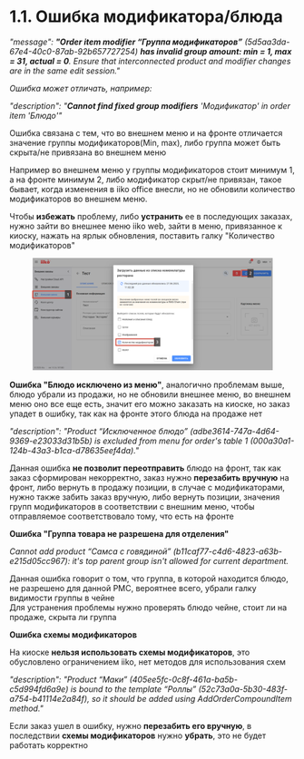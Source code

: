 # 1.1. Ошибка модификатора/блюда

_"message": **"Order item modifier “Группа модификаторов”** (5d5aa3da-67e4-40c0-87ab-92b657727254) **has invalid group amount: min = 1, max = 31, actual = 0**. Ensure that interconnected product and modifier changes are in the same edit session."_

_Ошибка может отличать, например:_

_"description": "**Cannot find fixed group modifiers** 'Модификатор' in order item 'Блюдо'"_

Ошибка связана с тем, что во внешнем меню и на фронте отличается значение группы модификаторов(Min, max), либо группа может быть скрыта/не привязана во внешнем меню

Например во внешнем меню у группы модификаторов стоит минимум 1, а на фронте минимум 2, либо модификатор скрыт/не привязан, такое бывает, когда изменения в iiko office внесли, но не обновили количество модификаторов во внешнем меню.

Чтобы **избежать** проблему, либо **устранить** ее в последующих заказах, нужно зайти во внешнее меню iiko web, зайти в меню, привязанное к киоску, нажать на ярлык обновления, поставить галку "Количество модификаторов"

<figure><img src="../../.gitbook/assets/image (2) (1) (1).png" alt=""><figcaption></figcaption></figure>

**Ошибка "Блюдо исключено из меню"**, аналогично проблемам выше, блюдо убрали из продажи, но не обновили внешнее меню, во внешнем меню оно все еще есть, значит его можно заказать на киоске, но заказ упадет в ошибку, так как на фронте этого блюда на продаже нет

_"description": "Product “Исключенное блюдо” (adbe3614-747a-4d64-9369-e23033d31b5b) is excluded from menu for order's table 1 (000a30a1-124b-43a3-b1ca-d78635eef4da)."_

Данная ошибка **не позволит переотправить** блюдо на фронт, так как заказ сформирован некорректно, заказ нужно **перезабить вручную** на фронт, либо вернуть в продажу позиции, в случае с модификаторами, нужно также забить заказ вручную, либо вернуть позиции, значения групп модификаторов в соответствии с внешним меню, чтобы отправляемое соответствовало тому, что есть на фронте

**Ошибка "Группа товара не разрешена для отделения"**

_Cannot add product “Самса с говядиной” (b11caf77-c4d6-4823-a63b-e215d05cc967): it's top parent group isn't allowed for current department._

Данная ошибка говорит о том, что группа, в которой находится блюдо, не разрешено для данной РМС, вероятнее всего, убрали галку видимости группы в чейне\
Для устранения проблемы нужно проверять блюдо чейне, стоит ли на продаже, скрыта ли группа

**Ошибка схемы модификаторов**&#x20;

На киоске **нельзя использовать схемы модификаторов**, это обусловлено ограничением iiko, нет методов для использования схем

_"description": "Product “Маки” (405ee5fc-0c8f-461a-ba5b-c5d994fd6a9e) is bound to the template “Роллы” (52c73a0a-5b30-483f-a754-b41114e2a84f), so it should be added using AddOrderCompoundItem method."_

Если заказ ушел в ошибку, нужно **перезабить его вручную**, в последствии **схемы модификаторов** нужно **убрать**, это не будет работать корректно
